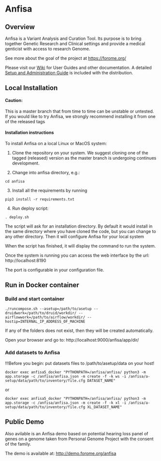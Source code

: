 # Anfisa

## Overview

Anfisa is a Variant Analysis and Curation Tool. Its purpose is to 
bring together Genetic Research and Clinical settings and provide a 
medical genticist with access to research Genome.

See more about the goal of the project at https://forome.org/  

Please visit our [Wiki](https://github.com/ForomePlatform/anfisa/wiki) 
for User Guides and other documentation. 
A detailed [Setup and Administration Guide](https://github.com/ForomePlatform/anfisa/blob/master/Anfisa%20v.0.5%20Setup%20%26%20Administration%20Reference.pdf) is included with the distribution. 

## Local Installation

#### Caution:
This is a master branch that from time to time can be unstable or untested.
If you would like to try Anfisa, we strongly recommend installing it from one 
of the released tags 


#### Installation instructions

To install Anfisa on a local Linux or MacOS system:

1. Clone the repository on your system. We suggest cloning one of 
the tagged (released) version as the master branch is undergoing 
continues development.

2. Change into anfisa directory, e.g.:

`cd anfisa`

3. Install all the requirements by running 

`pip3 install -r requirements.txt`

4. Run deploy script:

`. deploy.sh`

The script will ask for an installation directory. 
By default it would install in the same directory 
where you have cloned the code, but you can 
change to any other directory. 
Then it will configure Anfisa for your local system

When the script has finished, it will display 
the command to run the system. 

Once the system is running you can access 
the web interface by the url: http://localhost:8190 

The port is configurable in your configuration file.

## Run in Docker container

### Build and start container
`./runcompose.sh --asetup=/path/to/asetup --druidwork=/path/to/druid/workdir/ --airflowwork=/path/to/airflow/workdir/ --hostip=INTERNAL_IP_ADDRESS_OF_MACHINE`

If any of the folders does not exist, then they will be created automatically.

Open your browser and go to: http://localhost:9000/anfisa/app/dir/

### Add datasets to Anfisa

!!!Before you begin: put datasets files to /path/to/asetup/data on your host!

`docker exec anfisa5_docker "PYTHONPATH=/anfisa/anfisa/ python3 -m app.storage -c /anfisa/anfisa.json -m create -f -k ws -i /anfisa/a-setup/data/path/to/inventory/file.cfg DATASET_NAME"`

or

`docker exec anfisa5_docker "PYTHONPATH=/anfisa/anfisa/ python3 -m app.storage -c /anfisa/anfisa.json -m create -f -k xl -i /anfisa/a-setup/data/path/to/inventory/file.cfg XL_DATASET_NAME"`

## Public Demo 

Also avilable is an Anfisa demo based on potential 
hearing loss panel of genes on a genome taken 
from Personal Genome Project with the consent of
the family.

The demo is available at: http://demo.forome.org/anfisa

 
